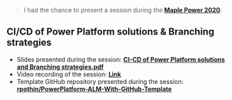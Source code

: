 > I had the chance to present a session during the [**Maple Power 2020**](https://events.powercommunity.com/maple-power-2020/).

## CI/CD of Power Platform solutions & Branching strategies

- Slides presented during the session: [**CI-CD of Power Platform solutions and Branching strategies.pdf**](https://github.com/rpothin/Presentations/blob/main/20201121_MaplePower/CI-CD%20of%20Power%20Platform%20solutions%20and%20Branching%20strategies.pdf)
- Video recording of the session: [**Link**](https://youtu.be/gidkAQQ5OKA)
- Template GitHub repository presented during the session: [**rpothin/PowerPlatform-ALM-With-GitHub-Template**](https://github.com/rpothin/PowerPlatform-ALM-With-GitHub-Template)